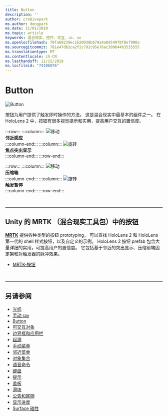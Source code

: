 ```yaml
---
title: Button
description: ''
author: cre8ivepark
ms.author: dongpark
ms.date: 11/01/2019
ms.topic: article
keywords: 混合现实、控件、交互、ui、ux
ms.openlocfilehash: f0fa69239ec1b20938b679a4a04549f8f8ef900a
ms.sourcegitcommit: 781e47db2ca2f2c792c95e76ac309b44b3535555
ms.translationtype: MT
ms.contentlocale: zh-CN
ms.lasthandoff: 11/15/2019
ms.locfileid: "74106076"
---
```

# <a name="button"></a>Button

![Button](images/UX/UX_Hero_Button.jpg)

按钮为用户提供了触发即时操作的方法。 这是混合现实中最基本的组件之一。 在 HoloLens 2 中，按钮有很多视觉提示和实用，提高用户交互的置信度。 


:::row:::
    :::column:::
       ![移动](images/UX/UX_Button_Affordance_ProximityLight.jpg)<br>
       **邻近感应**<br>
    :::column-end:::
    :::column:::
       ![旋转](images/UX/UX_Button_Affordance_FocusHighlight.jpg)<br>
        **焦点突出显示**<br>
    :::column-end:::
:::row-end:::

:::row:::
    :::column:::
       ![移动](images/UX/UX_Button_Affordance_Compression.jpg)<br>
       **压缩箱**<br>
    :::column-end:::
    :::column:::
       ![旋转](images/UX/UX_Button_Affordance_Pulse.jpg)<br>
        **触发暂停**<br>
    :::column-end:::
:::row-end:::

<br>


---

## <a name="button-in-mrtkmixed-reality-toolkit-for-unity"></a>Unity 的 MRTK （混合现实工具包）中的按钮
**[MRTK](https://github.com/Microsoft/MixedRealityToolkit-Unity)** 提供各种类型的按钮 prototyping。 可以查找 HoloLens 2 和 HoloLens 第一代的 shell 样式按钮，以及自定义的示例。 HoloLens 2 按钮 prefab 包含大量详细的实用，可提高用户的置信度。 它包括基于邻近的突出显示、压缩前端固定架和对触发器的脉冲效果。

* [MRTK-按钮](https://microsoft.github.io/MixedRealityToolkit-Unity/Documentation/README_Button.html)



<br>

---


## <a name="see-also"></a>另请参阅

* [光标](cursors.md)
* [手动 ray](point-and-commit.md)
* [Button](button.md)
* [可交互对象](interactable-object.md)
* [边界框和应用栏](app-bar-and-bounding-box.md)
* [起源](direct-manipulation.md)
* [手动菜单](hand-menu.md)
* [邻近菜单](near-menu.md)
* [对象集合](object-collection.md)
* [语音命令](voice-input.md)
* [键盘](keyboard.md)
* [提示](tooltip.md)
* [盖板](slate.md)
* [滑块](slider.md)
* [公告和尾随](billboarding-and-tag-along.md)
* [显示进度](progress.md)
* [Surface 磁性](surface-magnetism.md)

